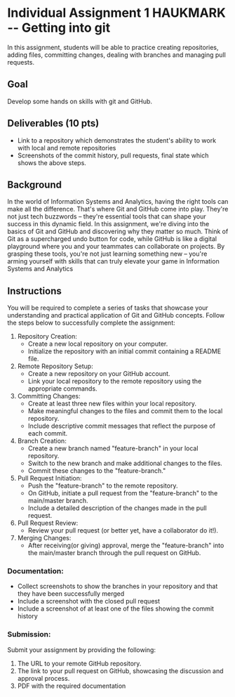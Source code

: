 # Individual Assignment 1 HAUKMARK -- Getting into git
In this assignment, students will be able to practice creating repositories, adding files, committing changes, dealing with branches and managing pull requests.

## Goal
Develop some hands on skills with git and GitHub.

## Deliverables (10 pts)
- Link to a repository which demonstrates the student's ability to work with local and remote repositories
- Screenshots of the commit history, pull requests, final state which shows the above steps.

## Background
In the world of Information Systems and Analytics, having the right tools can make all the difference. That's where Git and GitHub come into play. They're not just tech buzzwords – they're essential tools that can shape your success in this dynamic field.
In this assignment, we're diving into the basics of Git and GitHub and discovering why they matter so much. Think of Git as a supercharged undo button for code, while GitHub is like a digital playground where you and your teammates can collaborate on projects. By grasping these tools, you're not just learning something new – you're arming yourself with skills that can truly elevate your game in Information Systems and Analytics

## Instructions

You will be required to complete a series of tasks that showcase your understanding and practical application of Git and GitHub concepts. 
Follow the steps below to successfully complete the assignment:
1.	Repository Creation:
    -	Create a new local repository on your computer.
    -	Initialize the repository with an initial commit containing a README file.
2.	Remote Repository Setup:
    -	Create a new repository on your GitHub account.
    -	Link your local repository to the remote repository using the appropriate commands.
3.	Committing Changes:
    -	Create at least three new files within your local repository.
    -	Make meaningful changes to the files and commit them to the local repository.
    -	Include descriptive commit messages that reflect the purpose of each commit.
4.	Branch Creation:
    -	Create a new branch named "feature-branch" in your local repository.
    -	Switch to the new branch and make additional changes to the files.
    -	Commit these changes to the "feature-branch."
5.	Pull Request Initiation:
    -	Push the "feature-branch" to the remote repository.
    -	On GitHub, initiate a pull request from the "feature-branch" to the main/master branch.
    -	Include a detailed description of the changes made in the pull request.
6.	Pull Request Review:
    -	Review your pull request (or better yet, have a collaborator do it!).
7.	Merging Changes:
    -	After receiving(or giving) approval, merge the "feature-branch" into the main/master branch through the pull request on GitHub.
### Documentation:
- Collect screenshots to show the branches in your repository and that they have been successfully merged
- Include a screenshot with the closed pull request
- Include a screenshot of at least one of the files showing the commit history
### Submission: 
Submit your assignment by providing the following:
1. The URL to your remote GitHub repository.
2. The link to your pull request on GitHub, showcasing the discussion and approval process.
3. PDF with the required documentation